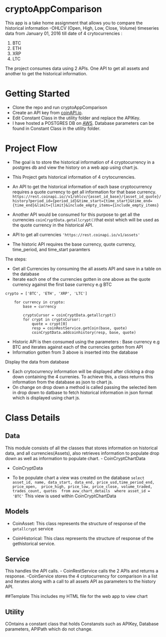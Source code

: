 # cryptoAppComparison
This app is a take home assignment that allows you to compare the historical information -OHLCV (Open, High, Low, Close, Volume) 
timeseries data from January 01, 2016 till date of 4 crytocurrencies :
1. BTC
2. ETH
3. XRP
4. LTC

The project consumes data using 2 APIs. One API to get all assets and another to get the historical information.



# Getting Started

- Clone the repo and run cryptoAppComparison
- Create an API key from [coinAPI.io](https://www.coinapi.io/pricing?apikey). 
- Edit Constant Class in the utility folder and replace the APIKey.
- I have hosted a POSTGRES DB on [AWS]( https://aws.amazon.com/). Database parameters can be found in Constant Class in the utility folder.


# Project Flow
- The goal is to store the historical information of 4 cryptocurrency in a postgres db and view the history on a web app using chart js.
- This Project gets historical information of 4 crytocurrencies.
- An API to get the historical information of each base cryptocurrency requires a quote currency to get all information for that base currency.
``` https://rest.coinapi.io//v1/ohlcv/{asset_id_base}/{asset_id_quote}/history?period_id={period_id}&time_start={time_start}&time_end={time_end}&limit={limit}&include_empty_items={include_empty_items} ```


- Another API would be consumed for this purpose to get all the currencies ``` coinCryptData.getallcrypt() ```that exist which will be used as the quote currency in the historical API.

- API to get all currencies
``` 'https://rest.coinapi.io/v1/assets' ```

- The historic API requires the base currency, quote currency, time_period, and time_start paramters

The steps:
- Get all Currencies by consuming the all assets API and save in a table on the database
- Iterate each one of the currencies gotten in  one above as the quote currency against the first base currency e.g BTC

``` 
crypto = ['BTC', 'ETH', 'XRP', 'LTC']

    for currency in crypto:
        base = currency

        cryptsCursor = coinCryptData.getallcrypt() 
        for crypt in cryptsCursor:
            quote = crypt[0]
            resp = coinRestService.getCoin(base, quote)
            coinCryptData.addcoinhistory(resp, base, quote)

```

- Historic API is then consumed using the parameters : Base currency e.g BTC and iterates against each of the currencies gotten from API 
- Information gotten from 3 above is inserted into the database

Display the data from database 
- Each crytocurrency information will be displayed after clicking a drop down containing the 4 currenies. To achieve this, a class returns this information from the database as json to chart js.
- On change on drop down a method is called passing the selected item in drop down to datbase to fetch historical information in json format which is displayed using chart js.



# Class Details


 ## Data
   This module consists of all the classes that stores information on historical data, and all currencies(Assets), also retrieves           information to populate drop down as well as information to populate chart. 
      - CoinCryptChartData
   - CoinCryptData
   
   - To be populate chart a view was created on the database 
   `` select asset_id, name, data_start, data_end, price_usd,time_period_end, price_open, 
                                  price_high, price_low, price_close, volume_traded, trades_count, quotes 
                                  from avw_chart_details 
                                  where asset_id = 'BTC'
`` This view is used within CoinCryptChartData

   
 ## Models
- CoinAsset: This class represents the structure of response of the ```getallcrypt``` service

- CoinHistorical: This class represents the structure of response of the gethistorical service.

 ## Service
  This handles the API calls. 
    - CoinRestService calls the 2 APIs and returns a response.
    -CoinService stores the 4 crptocurrency for comparison in a list and iterates along with a call to all assets API as parameters to   the history API.
    

 ##Template
  This includes my HTML file for the web app to view chart



 ## Utility
COntains a constant class that holds Constansts such as APIKey, Database parameters, APIPath which do not change.














 
